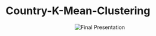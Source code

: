 # Country-K-Mean-Clustering

 <p align="center">
  <img src="fp.pdf" alt="Final Presentation">
</p>

 

